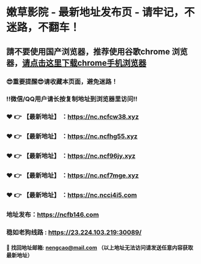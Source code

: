 # 嫩草影院 - 最新地址发布页 - 请牢记，不迷路，不翻车！

## 請不要使用国产浏览器，推荐使用谷歌chrome 浏览器，<a href = "https://www.google.cn/chrome/">请点击这里下载chrome手机浏览器</a>

### :sunglasses:重要提醒:sunglasses:请收藏本页面，避免迷路！
### ‼️微信/QQ用户请长按复制地址到浏览器里访问‼️

### :heart: :point_right: 【最新地址】 ：https://nc.ncfcw38.xyz
### :heart: :point_right: 【最新地址】 ：https://nc.ncfhg55.xyz
### :heart: :point_right: 【最新地址】 ：https://nc.ncf96jy.xyz
### :heart: :point_right: 【最新地址】 ：https://nc.ncf7mge.xyz
### :heart: :point_right: 【最新地址】 ：https://nc.ncci4i5.com

### 地址发布：https://ncfb146.com
### 稳如老狗线路 : https://23.224.103.219:30089/

#### :e-mail: __找回地址邮箱: nengcao@mail.com （以上地址无法访问请发送任意内容获取最新地址）__
